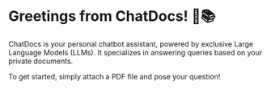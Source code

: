 # Greetings from ChatDocs! 🤖📚

ChatDocs is your personal chatbot assistant, powered by exclusive Large Language Models (LLMs). It specializes in answering queries based on your private documents.

To get started, simply attach a PDF file and pose your question!
